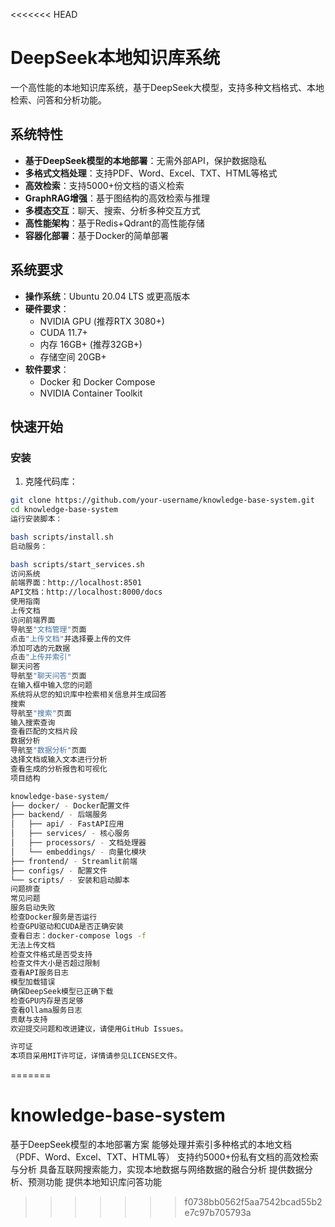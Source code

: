 <<<<<<< HEAD
# DeepSeek本地知识库系统

一个高性能的本地知识库系统，基于DeepSeek大模型，支持多种文档格式、本地检索、问答和分析功能。

## 系统特性

- **基于DeepSeek模型的本地部署**：无需外部API，保护数据隐私
- **多格式文档处理**：支持PDF、Word、Excel、TXT、HTML等格式
- **高效检索**：支持5000+份文档的语义检索
- **GraphRAG增强**：基于图结构的高效检索与推理
- **多模态交互**：聊天、搜索、分析多种交互方式
- **高性能架构**：基于Redis+Qdrant的高性能存储
- **容器化部署**：基于Docker的简单部署

## 系统要求

- **操作系统**：Ubuntu 20.04 LTS 或更高版本
- **硬件要求**：
  - NVIDIA GPU (推荐RTX 3080+)
  - CUDA 11.7+
  - 内存 16GB+ (推荐32GB+)
  - 存储空间 20GB+
- **软件要求**：
  - Docker 和 Docker Compose
  - NVIDIA Container Toolkit

## 快速开始

### 安装

1. 克隆代码库：
```bash
git clone https://github.com/your-username/knowledge-base-system.git
cd knowledge-base-system
运行安装脚本：

bash scripts/install.sh
启动服务：

bash scripts/start_services.sh
访问系统
前端界面：http://localhost:8501
API文档：http://localhost:8000/docs
使用指南
上传文档
访问前端界面
导航至"文档管理"页面
点击"上传文档"并选择要上传的文件
添加可选的元数据
点击"上传并索引"
聊天问答
导航至"聊天问答"页面
在输入框中输入您的问题
系统将从您的知识库中检索相关信息并生成回答
搜索
导航至"搜索"页面
输入搜索查询
查看匹配的文档片段
数据分析
导航至"数据分析"页面
选择文档或输入文本进行分析
查看生成的分析报告和可视化
项目结构

knowledge-base-system/
├── docker/ - Docker配置文件
├── backend/ - 后端服务
│   ├── api/ - FastAPI应用
│   ├── services/ - 核心服务
│   ├── processors/ - 文档处理器
│   └── embeddings/ - 向量化模块
├── frontend/ - Streamlit前端
├── configs/ - 配置文件
└── scripts/ - 安装和启动脚本
问题排查
常见问题
服务启动失败
检查Docker服务是否运行
检查GPU驱动和CUDA是否正确安装
查看日志：docker-compose logs -f
无法上传文档
检查文件格式是否受支持
检查文件大小是否超过限制
查看API服务日志
模型加载错误
确保DeepSeek模型已正确下载
检查GPU内存是否足够
查看Ollama服务日志
贡献与支持
欢迎提交问题和改进建议，请使用GitHub Issues。

许可证
本项目采用MIT许可证，详情请参见LICENSE文件。
```
=======
# knowledge-base-system
基于DeepSeek模型的本地部署方案 能够处理并索引多种格式的本地文档（PDF、Word、Excel、TXT、HTML等） 支持约5000+份私有文档的高效检索与分析 具备互联网搜索能力，实现本地数据与网络数据的融合分析 提供数据分析、预测功能 提供本地知识库问答功能
>>>>>>> f0738bb0562f5aa7542bcad55b2e7c97b705793a
